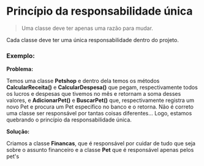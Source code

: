 # Princípio da responsabilidade única

> Uma classe deve ter apenas uma razão para mudar.

Cada classe deve ter uma única responsabilidade dentro do projeto.

### Exemplo:

**Problema:**

Temos uma classe **Petshop** e dentro dela temos os métodos **CalcularReceita()** e **CalcularDespesa()** que pegam, respectivamente todos os lucros e despesas que tivemos no mês e retornam a soma desses valores, e **AdicionarPet()** e **BuscarPet()** que, respectivamente registra um novo Pet e procura um Pet especifico no banco e o retorna.
Não é correto uma classe ser responsável por tantas coisas diferentes... Logo, estamos quebrando o princípio da responsabilidade única.

**Solução:**

Criamos a classe **Financas**, que é responsável por cuidar de tudo que seja sobre o assunto financeiro e a classe **Pet** que é responsável apenas pelos pet's
